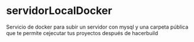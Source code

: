 # servidorLocalDocker
Servicio de docker para subir un servidor con mysql y una carpeta pública que te permite cejecutar tus proyectos después de hacerbuild 

